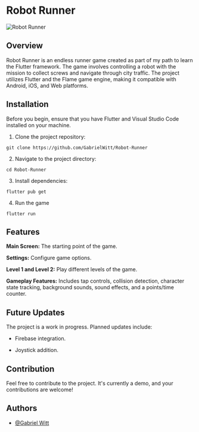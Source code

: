 # Robot Runner

![Robot Runner]([https://raw.githubusercontent.com/GabrielWitt/Robot-Runner/main/assets/images/banner.png])

## Overview

Robot Runner is an endless runner game created as part of my path to learn the Flutter framework. The game involves controlling a robot with the mission to collect screws and navigate through city traffic. The project utilizes Flutter and the Flame game engine, making it compatible with Android, iOS, and Web platforms.

## Installation

Before you begin, ensure that you have Flutter and Visual Studio Code installed on your machine.

1. Clone the project repository:
  ```
  git clone https://github.com/GabrielWitt/Robot-Runner
  ```
2. Navigate to the project directory:
  ```
  cd Robot-Runner
  ```
3. Install dependencies:
  ```
  flutter pub get
  ```
4. Run the game
  ```
  flutter run
  ```

## Features

**Main Screen:** The starting point of the game.

**Settings:** Configure game options.

**Level 1 and Level 2:** Play different levels of the game.

**Gameplay Features:** Includes tap controls, collision detection, character state tracking, background sounds, sound effects, and a points/time counter.

## Future Updates

The project is a work in progress. Planned updates include:

- Firebase integration.

- Joystick addition.

## Contribution
Feel free to contribute to the project. It's currently a demo, and your contributions are welcome!

## Authors

- [@Gabriel Witt](https://www.linkedin.com/in/gabriel-witt)

